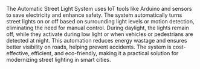 The Automatic Street Light System uses IoT tools like Arduino and sensors to save electricity and enhance safety. The system automatically turns street lights on or off based on surrounding light levels or motion detection, eliminating the need for manual control. During daylight, the lights remain off, while they activate during low light or when vehicles or pedestrians are detected at night. This automation reduces energy wastage and ensures better visibility on roads, helping prevent accidents. The system is cost-effective, efficient, and eco-friendly, making it a practical solution for modernizing street lighting in smart cities.
